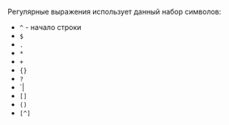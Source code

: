 Регулярные выражения использует данный набор символов:
- `^` - начало строки
- `$`
- `.`
- `*`
- `+`
- `{}`
- `?`
- `|
- `[]`
- `()`
- `[^]`

